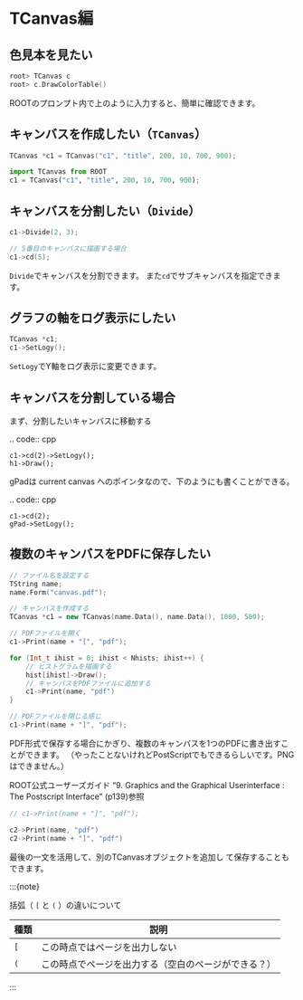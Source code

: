 # TCanvas編

## 色見本を見たい

```cpp
root> TCanvas c
root> c.DrawColorTable()
```

ROOTのプロンプト内で上のように入力すると、簡単に確認できます。

## キャンバスを作成したい（``TCanvas``）

```cpp
TCanvas *c1 = TCanvas("c1", "title", 200, 10, 700, 900);
```

```python
import TCanvas from ROOT
c1 = TCanvas("c1", "title", 200, 10, 700, 900);
```

## キャンバスを分割したい（``Divide``）

```cpp
c1->Divide(2, 3);

// 5番目のキャンバスに描画する場合
c1->cd(5);
```

``Divide``でキャンバスを分割できます。
また``cd``でサブキャンバスを指定できます。

## グラフの軸をログ表示にしたい

```cpp
TCanvas *c1;
c1->SetLogy();
```

``SetLogy``でY軸をログ表示に変更できます。


キャンバスを分割している場合
--------------------------------------------------


まず、分割したいキャンバスに移動する

.. code:: cpp

    c1->cd(2)->SetLogy();
    h1->Draw();

gPadは current canvas へのポインタなので、下のようにも書くことができる。

.. code:: cpp

    c1->cd(2);
    gPad->SetLogy();


## 複数のキャンバスをPDFに保存したい

```cpp
// ファイル名を設定する
TString name;
name.Form("canvas.pdf");

// キャンバスを作成する
TCanvas *c1 = new TCanvas(name.Data(), name.Data(), 1000, 500);

// PDFファイルを開く
c1->Print(name + "[", "pdf");

for (Int_t ihist = 0; ihist < Nhists; ihist++) {
    // ヒストグラムを描画する
    hist[ihist]->Draw();
    // キャンバスをPDFファイルに追加する
    c1->Print(name, "pdf")
}

// PDFファイルを閉じる感じ
c1->Print(name + "]", "pdf");
```

PDF形式で保存する場合にかぎり、複数のキャンバスを1つのPDFに書き出すことができます。
（やったことないけれどPostScriptでもできるらしいです。PNGはできません。）

ROOT公式ユーザーズガイド “9. Graphics and the Graphical Userinterface :
The Postscript Interface” (p139)参照

```cpp
// c1->Print(name + "]", "pdf");

c2->Print(name, "pdf")
c2->Print(name + "]", "pdf")
```

最後の一文を活用して、別のTCanvasオブジェクトを追加し
て保存することもできます。

:::{note}

括弧（ ``[`` と ``(`` ）の違いについて

| 種類 | 説明 |
|---|---|
| ``[`` | この時点ではページを出力しない |
| ``(`` | この時点でページを出力する（空白のページができる？） |

:::
